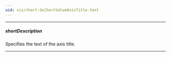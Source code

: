 ```yaml
---
uid: viz/chart:dxChartValueAxisTitle.text
---
```

---
##### shortDescription
Specifies the text of the axis title.

---
